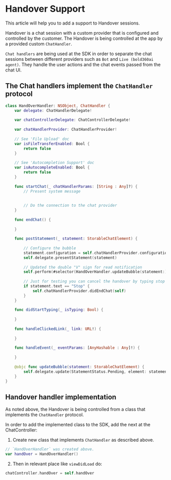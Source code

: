 
# Handover Support

This article will help you to add a support to Handover sessions.

Handover is a chat session with a custom provider that is configured and controlled by the customer.
The Handover is being controlled at the app by a provided custom `ChatHandler`.

`Chat handlers` are being used at the SDK in order to separate the chat sessions between different providers such as `Bot` and `Live (bold360ai agent)`.
They handle the user actions and the chat events passed from the chat UI.

## The Chat handlers implement the `ChatHandler` protocol

```swift
class HandOverHandler: NSObject, ChatHandler {
    var delegate: ChatHandlerDelegate!
    
    var chatControllerDelegate: ChatControllerDelegate!
    
    var chatHandlerProvider: ChatHandlerProvider!
    
    // See 'File Upload' doc
    var isFileTransferEnabled: Bool {
        return false
    }
    
    // See 'Autocompletion Support' doc
    var isAutocompleteEnabled: Bool {
        return false
    }
    
    func startChat(_ chatHandlerParams: [String : Any]?) {
        // Present system message
        
        
        // Do the connection to the chat provider
    }
    
    func endChat() {
        
    }
    
    func postStatement(_ statement: StorableChatElement) {
        
        // Configure the bubble
        statement.configuration = self.chatHandlerProvider.configuration(for: .OutgoingElement)
        self.delegate.presentStatement(statement)
        
        // Updated the double "V" sign for read notification
        self.perform(#selector(HandOverHandler.updateBubble(statement:)), with: statement, afterDelay: 3)
        
        // Just for testing you can cancel the handover by typing stop
        if statement.text == "Stop" {
            self.chatHandlerProvider.didEndChat(self)
        }
    }
    
    func didStartTyping(_ isTyping: Bool) {
        
    }
    
    func handleClickedLink(_ link: URL!) {
        
    }
    
    func handleEvent(_ eventParams: [AnyHashable : Any]!) {
        
    }
    
    @objc func updateBubble(statement: StorableChatElement) {
        self.delegate.update(StatementStatus.Pending, element: statement)
    }
}
```

## Handover handler implementation

As noted above, the Handover is being controlled from a class that implements the `ChatHandler` protocol.

In order to add the implemented class to the SDK, add the next at the ChatController:

1. Create new class that implements `ChatHandler` as described above.

```swift
// `HandOverHandler` was created above.
var handOver = HandOverHandler()
```

2. Then in relevant place like `viewDidLoad` do:

```swift
chatController.handOver = self.handOver
```

